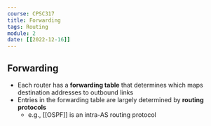 ```yaml
---
course: CPSC317
title: Forwarding
tags: Routing
module: 2
date: [[2022-12-16]]
---
```


## Forwarding
- Each router has a **forwarding table** that determines which maps destination addresses to outbound links
- Entries in the forwarding table are largely determined by **routing protocols**
    - e.g., [[OSPF]] is an intra-AS routing protocol